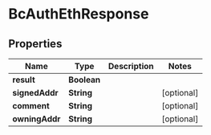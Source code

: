 
# BcAuthEthResponse

## Properties
Name | Type | Description | Notes
------------ | ------------- | ------------- | -------------
**result** | **Boolean** |  | 
**signedAddr** | **String** |  |  [optional]
**comment** | **String** |  |  [optional]
**owningAddr** | **String** |  |  [optional]



